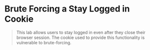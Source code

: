 # Brute Forcing a Stay Logged in Cookie

> This lab allows users to stay logged in even after they close their browser session. The cookie used to provide this functionality is vulnerable to brute-forcing. 

